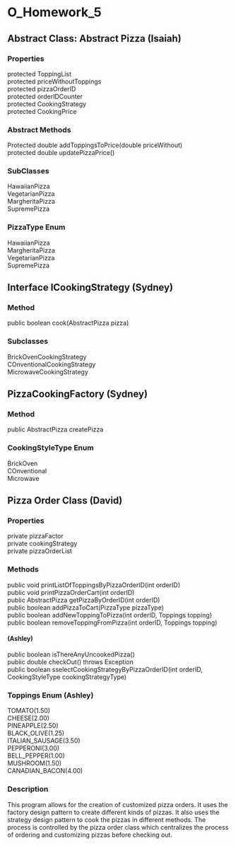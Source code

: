 # O_Homework_5

<b><h2>Abstract Class: Abstract Pizza (Isaiah) </h2></b>
<h3>Properties</h3>
protected ToppingList
<br />
protected priceWithoutToppings
<br />
protected pizzaOrderID
<br />
protected orderIDCounter
<br />
protected CookingStrategy
<br />
protected CookingPrice
<br />

<h3>Abstract Methods</h3>
Protected double addToppingsToPrice(double priceWithout)
<br />
protected double updatePizzaPrice()
<br />

<h3>SubClasses</h3>
HawaiianPizza
<br />
VegetarianPizza
<br />
MargheritaPizza
<br />
SupremePizza
<br />

<h3>PizzaType Enum</h3>
HawaiianPizza
<br/>
MargheritaPizza
<br/>
VegetarianPizza
<br/>
SupremePizza
<br/>

<b><h2>Interface ICookingStrategy (Sydney)</h2></b>

<h3>Method</h3>
public boolean cook(AbstractPizza pizza) 
<br/>

<h3>Subclasses</h3>
BrickOvenCookingStrategy
<br />
COnventionalCookingStrategy
<br />
MicrowaveCookingStrategy
<br />

<b><h2>PizzaCookingFactory (Sydney)</h2></b>
<h3>Method</h3>
public AbstractPizza createPizza

<h3>CookingStyleType Enum</h3>
BrickOven
<br />
COnventional
<br />
Microwave
<br />

<b><h2>Pizza Order Class (David) </h2></b>
<h3>Properties</h3>
private pizzaFactor
<br/>
private cookingStrategy
<br/>
private pizzaOrderList
<br/>

<h3>Methods</h3>
public void printListOfToppingsByPizzaOrderID(int orderID)
<br/>
public void printPizzaOrderCart(int orderID)
<br/>
public AbstractPizza getPizzaByOrderID(int orderID)
<br/>
public boolean addPizzaToCart(PizzaType pizzaType)
<br/>
public boolean addNewToppingToPizza(int orderID, Toppings topping)
<br/>
public boolean removeToppingFromPizza(int orderID, Toppings topping)
<br/>
<h4>(Ashley)</h4>
public boolean isThereAnyUncookedPizza()
<br/>
public double checkOut() throws Exception
<br/>
public boolean sselectCookingStrategyByPizzaOrderID(int orderID, CookingStyleType cookingStrategyType)

<h3>Toppings Enum (Ashley)</h3>
TOMATO(1.50)
<br/>
CHEESE(2.00)
<br/>
PINEAPPLE(2.50)
<br/>
BLACK_OLIVE(1.25)
<br/>
ITALIAN_SAUSAGE(3.50)
<br/>
PEPPERONI(3.00)
<br/>
BELL_PEPPER(1.00)
<br/>
MUSHROOM(1.50)
<br/>
CANADIAN_BACON(4.00)
<br/>

<h3>Description</h3>
This program allows for the creation of customized pizza orders. It uses the factory design pattern to create different kinds of pizzas. It also uses the strategy design pattern to cook the pizzas in different methods. The process is controlled by the pizza order class which centralizes the process of ordering and customizing pizzas before checking out. 


